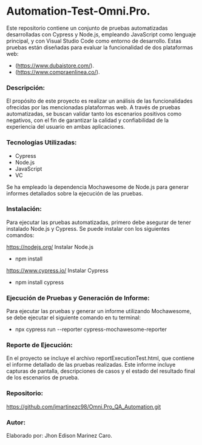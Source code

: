 # Automation-Test-Omni.Pro.
Este repositorio contiene un conjunto de pruebas automatizadas desarrolladas con Cypress y Node.js, empleando JavaScript como lenguaje principal, y con Visual Studio Code como entorno de desarrollo.  Estas pruebas están diseñadas para evaluar la funcionalidad de dos plataformas web:


- (https://www.dubaistore.com/).
- (https://www.compraenlinea.co/).

### Descripción:

El propósito de este proyecto es realizar un análisis de las funcionalidades ofrecidas por las mencionadas plataformas web. A través de pruebas automatizadas, se buscan validar tanto los escenarios positivos como negativos, con el fin de garantizar la calidad y confiabilidad de la experiencia del usuario en ambas aplicaciones.


### Tecnologías Utilizadas:
- Cypress
- Node.js
- JavaScript
- VC


Se ha empleado la dependencia Mochawesome de Node.js para generar informes detallados sobre la ejecución de las pruebas.


### Instalación:
Para ejecutar las pruebas automatizadas, primero debe asegurar de tener instalado Node.js y Cypress. Se puede instalar con los siguientes comandos:

https://nodejs.org/
Instalar Node.js
- npm install

https://www.cypress.io/
Instalar Cypress
- npm install cypress


### Ejecución de Pruebas y Generación de Informe:


Para ejecutar las pruebas y generar un informe utilizando Mochawesome, se debe ejecutar el siguiente comando en tu terminal:
- npx cypress run --reporter cypress-mochawesome-reporter


### Reporte de Ejecución:


En el proyecto se incluye el archivo reportExecutionTest.html, que contiene el informe detallado de las pruebas realizadas. Este informe incluye capturas de pantalla, descripciones de casos y el estado del resultado final de los escenarios de prueba.


### Repositorio:


https://github.com/jmartinezc98/Omni.Pro_QA_Automation.git


### Autor:


Elaborado por: Jhon Edison Marinez Caro.
